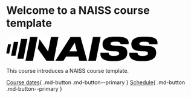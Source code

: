 # Welcome to a NAISS course template

![The NAISS logo](logo/naiss_logo_inverted.png)

This course introduces a NAISS course template.

[Course dates](course_dates.md){ .md-button .md-button--primary }
[Schedule](schedule.md){ .md-button .md-button--primary }

